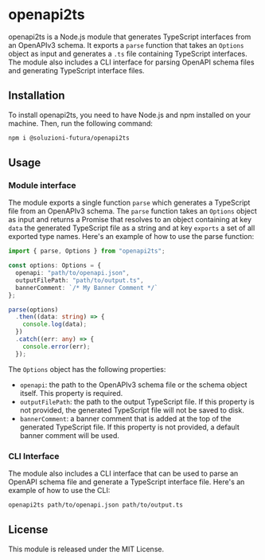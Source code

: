 # openapi2ts

openapi2ts is a Node.js module that generates TypeScript interfaces from an OpenAPIv3 schema. It exports a `parse` function that takes an `Options` object as input and generates a `.ts` file containing TypeScript interfaces. The module also includes a CLI interface for parsing OpenAPI schema files and generating TypeScript interface files.

## Installation

To install openapi2ts, you need to have Node.js and npm installed on your machine. Then, run the following command:

```bash
npm i @soluzioni-futura/openapi2ts
```

## Usage

### Module interface

The module exports a single function `parse` which generates a TypeScript file from an OpenAPIv3 schema. The `parse` function takes an `Options` object as input and returns a Promise that resolves to an object containing at key `data` the generated TypeScript file as a string and at key `exports` a set of all exported type names. Here's an example of how to use the parse function:

```ts
import { parse, Options } from "openapi2ts";

const options: Options = {
  openapi: "path/to/openapi.json",
  outputFilePath: "path/to/output.ts",
  bannerComment: `/* My Banner Comment */`
};

parse(options)
  .then((data: string) => {
    console.log(data);
  })
  .catch((err: any) => {
    console.error(err);
  });
```

The `Options` object has the following properties:

- `openapi`: the path to the OpenAPIv3 schema file or the schema object itself. This property is required.
- `outputFilePath`: the path to the output TypeScript file. If this property is not provided, the generated TypeScript file will not be saved to disk.
- `bannerComment`: a banner comment that is added at the top of the generated TypeScript file. If this property is not provided, a default banner comment will be used.

### CLI Interface

The module also includes a CLI interface that can be used to parse an OpenAPI schema file and generate a TypeScript interface file. Here's an example of how to use the CLI:

```bash
openapi2ts path/to/openapi.json path/to/output.ts
```

## License

This module is released under the MIT License.

